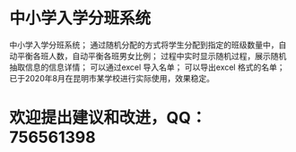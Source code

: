 # 中小学入学分班系统
中小学入学分班系统；
通过随机分配的方式将学生分配到指定的班级数量中，自动平衡各班人数，自动平衡各班男女比例；
过程中实时显示随机过程，展示随机抽取信息的信息详情；
可以通过excel 导入名单；
可以导出excel 格式的名单；
已于2020年8月在昆明市某学校进行实际使用，效果稳定。
# 欢迎提出建议和改进，QQ：756561398
